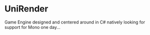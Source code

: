# UniRender
Game Engine designed and centered around in C# natively looking for support for Mono one day...

